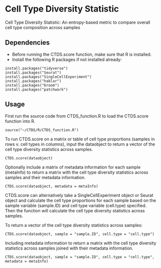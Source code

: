 # Cell Type Diversity Statistic
Cell Type Diversity Statistic: An entropy-based metric to compare overall cell type composition across samples

## Dependencies
* Before running the CTDS.score function, make sure that R is installed.
* Install the following R packages if not installed already:

```
install.packages("tidyverse")
install.packages("Seurat")
install.packages("SingleCellExperiment")
install.packages("hablar")
install.packages("broom")
install.packages("patchwork")
```
## Usage
First run the source code from CTDS_function.R to load the CTDS.score function into R.

```
source("~/CTDS/R/CTDS_function.R")
```

To run CTDS.score on a matrix or table of cell type proportions (samples in rows v. cell types in columns), input the dataobject to return a vector of the cell type diversity statistics across samples. 

```
CTDS.score(dataobject)
```

Optionally include a matrix of metadata information for each sample (metaInfo) to return a matrix with the cell type diversity statistics across samples and their metadata information.

```
CTDS.score(dataobject, metadata = metaInfo)
```

CTDS.score can alternatively take a SingleCellExperiment object or Seurat object and calculate the cell type proportions for each sample based on the sample variable (sample.ID) and cell type variable (cell.type) specified. Then the function will calculate the cell type diversity statistics across samples.

To return a vector of the cell type diversity statistics across samples:
```
CTDS.score(dataobject, sample = "sample.ID", cell.type = "cell.type")
```

Including metadata information to return a matrix with the cell type diversity statistics across samples joined with their metadata information.
```
CTDS.score(dataobject, sample = "sample.ID", cell.type = "cell.type", metadata = metaInfo)
```




